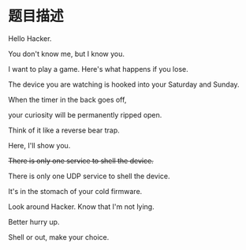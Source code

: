 # 题目描述

Hello Hacker.

You don't know me, but I know you.

I want to play a game. Here's what happens if you lose.

The device you are watching is hooked into your Saturday and Sunday.

When the timer in the back goes off,

your curiosity will be permanently ripped open.

Think of it like a reverse bear trap.

Here, I'll show you.

~~There is only one service to shell the device.~~

There is only one UDP service to shell the device.

It's in the stomach of your cold firmware.

Look around Hacker. Know that I'm not lying.

Better hurry up.

Shell or out, make your choice.